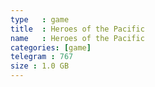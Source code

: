 ```yaml
---
type   : game
title  : Heroes of the Pacific
name   : Heroes of the Pacific
categories: [game]
telegram : 767
size : 1.0 GB
---
```



